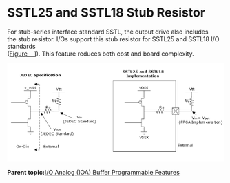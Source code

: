 # SSTL25 and SSTL18 Stub Resistor

For stub-series interface standard SSTL, the output drive also includes<br /> the stub resistor. I/Os support this stub resistor for SSTL25 and SSTL18 I/O standards<br /> \([Figure   1](#GUID-4287D020-F219-41E1-8B61-7B0655F42D60)\). This feature reduces both cost and board complexity.

![](GUID-B0F9BE09-CDBC-4C71-BFA8-587FE832FE7B-low.png "SSTL25 and SSTL18 Stub Resistor")

**Parent topic:**[I/O Analog \(IOA\) Buffer Programmable Features](GUID-CC29CF66-77AD-471C-8A06-94A7337826B5.md)

